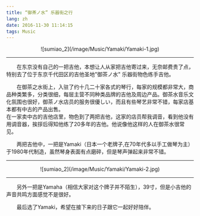 ```yaml
---
title: “御茶ノ水” 乐器街之行
lang: zh
date: 2016-11-30 11:14:15
tags: Music
---
```

<center>![sumiao_2](/image/Music/Yamaki/Yamaki-1.jpg)</center>

----------------------------------------  
&#8195;&#8195;在东京没有自己的一把吉他，本想让人从家把吉他寄过来，无奈邮费贵了点，特别去了位于东京千代田区的吉他圣地"御茶ノ水" 乐器街物色练手吉他。  

&#8195;&#8195;在御茶之水街上，入驻了约十几二十家各式的琴行，每家的规模都非常大，商品种类繁多，分类很细，每层主营不同种类品牌的吉他及周边产品。御茶水音乐文化氛围也很好，御茶ノ水店员的服务很優しい，而且有些琴艺非常不错，每家店基本都有中古的产品出售。  
在一家卖中古的吉他店里，物色到了两把吉他，这家的店员帮我调音，看到他没有用调音器，挨拶后得知他练了20多年的吉他。他说像他这样的人在御茶水很常见。  

&#8195;&#8195;两把吉他中，一把是Yamaki（日本一个老牌子,在70年代多以手工做琴为主）于1980年代制造，虽然琴身表面有点磨碎，但是琴声弹起来非常不错。  

----------------------------------------  

<center>![sumiao_2](/image/Music/Yamaki/Yamaki-2.jpg)</center>

----------------------------------------  
&#8195;&#8195;另外一把是Yamaha（相信大家对这个牌子并不陌生），39寸，但是小吉他的声音共鸣方面感觉不是很好。  

&#8195;&#8195;最后选了Yamaki，希望在接下来的日子跟它一起好好陪伴。  
